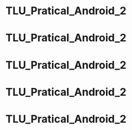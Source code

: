 # TLU_Pratical_Android_2
# TLU_Pratical_Android_2
# TLU_Pratical_Android_2
# TLU_Pratical_Android_2
# TLU_Pratical_Android_2
